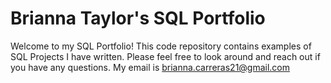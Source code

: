 # Brianna Taylor's SQL Portfolio
Welcome to my SQL Portfolio! This code repository contains examples of SQL Projects I have written. Please feel free to look around and reach out if you have any questions. My email is brianna.carreras21@gmail.com
